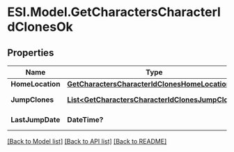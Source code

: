 # ESI.Model.GetCharactersCharacterIdClonesOk
## Properties

Name | Type | Description | Notes
------------ | ------------- | ------------- | -------------
**HomeLocation** | [**GetCharactersCharacterIdClonesHomeLocation**](GetCharactersCharacterIdClonesHomeLocation.md) |  | [optional] 
**JumpClones** | [**List&lt;GetCharactersCharacterIdClonesJumpClone&gt;**](GetCharactersCharacterIdClonesJumpClone.md) | jump_clones array | 
**LastJumpDate** | **DateTime?** | last_jump_date string | [optional] 

[[Back to Model list]](../README.md#documentation-for-models) [[Back to API list]](../README.md#documentation-for-api-endpoints) [[Back to README]](../README.md)

